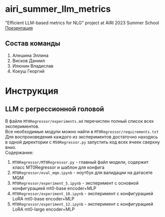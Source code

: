 # airi_summer_llm_metrics
"Efficient LLM-based metrics for NLG" project at AIRI 2023 Summer School <br />
[Презентация](https://docs.google.com/presentation/d/1HNTf9DLWdZIoHxJs9yREJllIuufMsnpHGo9o_seEV_s/edit?usp=sharing)
## Состав команды
1. Алешина Эллина
2. Висков Даниил
3. Илюхин Владислав
4. Кокуш Георгий
# Инструкция
## LLM с регрессионной головой
В файле <code>MT0Regressor/experiments.md</code> перечислен полный список всех экспериментов. <br />
Все необходимые модули можно найти в <code>MT0Regressor/requirements.txt</code> <br />
Для воспроизведения каждого из экспериментов достаточно находясь в одной директории с <code>M50Regressor.py</code> запустить код всех ячеек сверхну вниз. <br />
Содержание:
1. <code>MT0Regressor/MT0Regressor.py</code> - главный файл модели, содержит класс MT0Regressor и шаблон для конфига
2. <code>MT0Regressor/eval_mqm.ipynb</code> - ноутбук для валидации на датасете MQM
3. <code>MT0Regressor/experiment_5.ipynb</code> - эксперимент с основной конфигурацией mt0-base encoder+MLP
4. <code>MT0Regressor/experiment_10.ipynb</code> - эксперимент с конфигурацией LoRA mt0-base encoder+MLP
5. <code>MT0Regressor/experiment_12.ipynb</code> - эксперимент с конфигурацией LoRA mt0-large encoder+MLP
